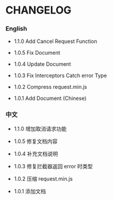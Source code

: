 # CHANGELOG

### English

- 1.1.0 Add Cancel Request Function

- 1.0.5 Fix Document

- 1.0.4 Update Document

- 1.0.3 Fix Interceptors Catch error Type

- 1.0.2 Compress request.min.js

- 1.0.1 Add Document (Chinese)

### 中文

- 1.1.0 增加取消请求功能

- 1.0.5 修复文档内容

- 1.0.4 补充文档说明

- 1.0.3 修复拦截器返回 error 时类型

- 1.0.2 压缩 request.min.js

- 1.0.1 添加文档
